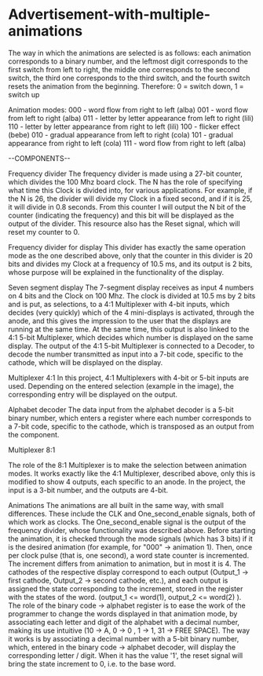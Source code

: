 # Advertisement-with-multiple-animations

The way in which the animations are selected is as follows: each animation corresponds to a binary number, and the leftmost digit corresponds to the first switch from left to right, the middle one corresponds to the second switch, the third one corresponds to the third switch, and the fourth switch resets the animation from the beginning.
Therefore:   0 = switch down, 1 = switch up

Animation modes:
000 - word flow from right to left (alba)
001 - word flow from left to right (alba)
011 - letter by letter appearance from left to right (lili)
110 - letter by letter appearance from right to left (lili)
100 - flicker effect (bebe)
010 - gradual appearance from left to right (cola)
101 - gradual appearance from right to left (cola)
111 - word flow from right to left (alba)


--COMPONENTS-- 

Frequency divider
The frequency divider is made using a 27-bit counter, which divides the 100 Mhz board clock. The N has the role of specifying what time this Clock is divided into, for various applications. For example, if the N is 26, the divider will divide my Clock in a fixed second, and if it is 25, it will divide in 0.8 seconds. From this counter I will output the N bit of the counter (indicating the frequency) and this bit will be displayed as the output of the divider. This resource also has the Reset signal, which will reset my counter to 0.

Frequency divider for display
This divider has exactly the same operation mode as the one described above, only that the counter in this divider is 20 bits and divides my Clock at a frequency of 10.5 ms, and its output is 2 bits, whose purpose will be explained in the functionality of the display.

Seven segment display
The 7-segment display receives as input 4 numbers on 4 bits and the Clock on 100 Mhz. The clock is divided at 10.5 ms by 2 bits and is put, as selections, to a 4:1 Multiplexer with 4-bit inputs, which decides (very quickly) which of the 4 mini-displays is activated, through the anode, and this gives the impression to the user that the displays are running at the same time. At the same time, this output is also linked to the 4:1 5-bit Multiplexer, which decides which number is displayed on the same display. The output of the 4:1 5-bit Multiplexer is connected to a Decoder, to decode the number transmitted as input into a 7-bit code, specific to the cathode, which will be displayed on the display.

Multiplexer 4:1
In this project, 4:1 Multiplexers with 4-bit or 5-bit inputs are used. Depending on the entered selection (example in the image), the corresponding entry will be displayed on the output.

Alphabet decoder
The data input from the alphabet decoder is a 5-bit binary number, which enters a register where each number corresponds to a 7-bit code, specific to the cathode, which is transposed as an output from the component.

Multiplexer 8:1

The role of the 8:1 Multiplexer is to make the selection between animation modes. It works exactly like the 4:1 Multiplexer, described above, only this is modified to show 4 outputs, each specific to an anode. In the project, the input is a 3-bit number, and the outputs are 4-bit.

Animations
The animations are all built in the same way, with small differences.
These include the CLK and One_second_enable signals, both of which work as clocks. The One_second_enable signal is the output of the frequency divider, whose functionality was described above.
Before starting the animation, it is checked through the mode signals (which has 3 bits) if it is the desired animation (for example, for "000" -> animation 1). Then, once per clock pulse (that is, one second), a word state counter is incremented. The increment differs from animation to animation, but in most it is 4.
The cathodes of the respective display correspond to each output (Output_1 -> first cathode, Output_2 -> second cathode, etc.), and each output is assigned the state corresponding to the increment, stored in the register with the states of the word. (output_1 <= word(1), output_2 <= word(2) ).
The role of the binary code -> alphabet register is to ease the work of the programmer to change the words displayed in that animation mode, by associating each letter and digit of the alphabet with a decimal number, making its use intuitive (10 -> A, 0 -> 0 , 1 -> 1, 31 -> FREE SPACE).
The way it works is by associating a decimal number with a 5-bit binary number, which, entered in the binary code -> alphabet decoder, will display the corresponding letter / digit.
When it has the value '1', the reset signal will bring the state increment to 0, i.e. to the base word.
